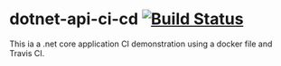 # dotnet-api-ci-cd [![Build Status](https://travis-ci.org/WajahatAliAbid/dotnet-api-ci-cd.svg?branch=master)](https://travis-ci.org/WajahatAliAbid/dotnet-api-ci-cd)

This ia a .net core application CI demonstration using a docker file and Travis CI.